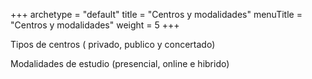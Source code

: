 +++
archetype = "default"
title = "Centros y modalidades"
menuTitle = "Centros y modalidades"
weight = 5
+++

Tipos de centros ( privado, publico y concertado)

Modalidades de estudio (presencial, online e hibrido)
